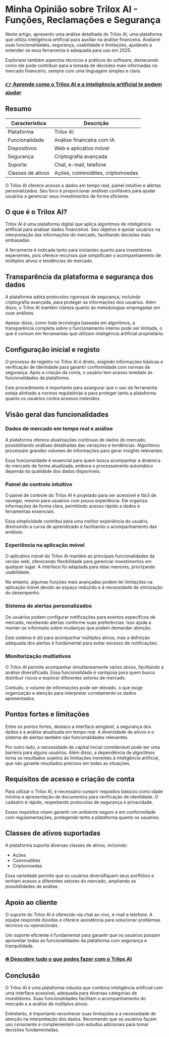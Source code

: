 # Minha Opinião sobre Trilox AI  - Funções, Reclamações e Segurança
   
Neste artigo, apresento uma análise detalhada do Trilox AI, uma plataforma que utiliza inteligência artificial para auxiliar na análise financeira. Avaliarei suas funcionalidades, segurança, usabilidade e limitações, ajudando a entender se essa ferramenta é adequada para uso em 2025.

Explorarei também aspectos técnicos e práticos do software, destacando como ele pode contribuir para a tomada de decisões mais informadas no mercado financeiro, sempre com uma linguagem simples e clara.

### [👉 Aprende como o Trilox AI e a inteligência artificial te podem ajudar](https://tinyurl.com/27rotvyo)
## Resumo  

| Característica        | Descrição                             |
|----------------------|-------------------------------------|
| Plataforma           | Trilox AI                           |
| Funcionalidade       | Análise financeira com IA            |
| Dispositivos         | Web e aplicativo móvel               |
| Segurança            | Criptografia avançada                |
| Suporte              | Chat, e-mail, telefone               |
| Classes de ativos    | Ações, commodities, criptomoedas      |

O Trilox AI oferece acesso a dados em tempo real, painel intuitivo e alertas personalizados. Seu foco é proporcionar análises confiáveis para ajudar usuários a gerenciar seus investimentos de forma eficiente.

## O que é o Trilox AI?  
Trilox AI é uma plataforma digital que aplica algoritmos de inteligência artificial para analisar dados financeiros. Seu objetivo é apoiar usuários na interpretação das informações do mercado, facilitando decisões mais embasadas.

A ferramenta é indicada tanto para iniciantes quanto para investidores experientes, pois oferece recursos que simplificam o acompanhamento de múltiplos ativos e tendências do mercado.

## Transparência da plataforma e segurança dos dados  
A plataforma adota protocolos rigorosos de segurança, incluindo criptografia avançada, para proteger as informações dos usuários. Além disso, o Trilox AI mantém clareza quanto às metodologias empregadas em suas análises.

Apesar disso, como toda tecnologia baseada em algoritmos, a transparência completa sobre o funcionamento interno pode ser limitada, o que é comum em ferramentas que utilizam inteligência artificial proprietária.

## Configuração inicial e registo  
O processo de registro no Trilox AI é direto, exigindo informações básicas e verificação de identidade para garantir conformidade com normas de segurança. Após a criação da conta, o usuário tem acesso imediato às funcionalidades da plataforma.

Este procedimento é importante para assegurar que o uso da ferramenta esteja alinhado a normas regulatórias e para proteger tanto a plataforma quanto os usuários contra acessos indevidos.

## Visão geral das funcionalidades  

### Dados de mercado em tempo real e análise  
A plataforma oferece atualizações contínuas de dados do mercado, possibilitando análises detalhadas das variações e tendências. Algoritmos processam grandes volumes de informações para gerar insights relevantes.

Essa funcionalidade é essencial para quem busca acompanhar a dinâmica do mercado de forma atualizada, embora o processamento automático dependa da qualidade dos dados disponíveis.

### Painel de controlo intuitivo  
O painel de controle do Trilox AI é projetado para ser acessível e fácil de navegar, mesmo para usuários com pouca experiência. Ele organiza informações de forma clara, permitindo acesso rápido a dados e ferramentas essenciais.

Essa simplicidade contribui para uma melhor experiência do usuário, diminuindo a curva de aprendizado e facilitando o acompanhamento das análises.

### Experiência na aplicação móvel  
O aplicativo móvel do Trilox AI mantém as principais funcionalidades da versão web, oferecendo flexibilidade para gerenciar investimentos em qualquer lugar. A interface foi adaptada para telas menores, priorizando usabilidade.

No entanto, algumas funções mais avançadas podem ter limitações na aplicação móvel devido ao espaço reduzido e à necessidade de otimização do desempenho.

### Sistema de alertas personalizados  
Os usuários podem configurar notificações para eventos específicos de mercado, recebendo alertas conforme suas preferências. Isso ajuda a manter-se informado sobre mudanças que podem demandar atenção.

Este sistema é útil para acompanhar múltiplos ativos, mas a definição adequada dos alertas é fundamental para evitar excesso de notificações.

### Monitorização multiativos  
O Trilox AI permite acompanhar simultaneamente vários ativos, facilitando a análise diversificada. Essa funcionalidade é vantajosa para quem busca distribuir riscos e explorar diferentes setores de mercado.

Contudo, o volume de informações pode ser elevado, o que exige organização e atenção para interpretar corretamente os dados apresentados.

## Pontos fortes e limitações  
Entre os pontos fortes, destaco a interface amigável, a segurança dos dados e a análise atualizada em tempo real. A diversidade de ativos e o sistema de alertas também são funcionalidades relevantes.

Por outro lado, a necessidade de capital inicial considerável pode ser uma barreira para alguns usuários. Além disso, a dependência de algoritmos torna os resultados sujeitos às limitações inerentes à inteligência artificial, que não garante resultados precisos em todas as situações.

## Requisitos de acesso e criação de conta  
Para utilizar o Trilox AI, é necessário cumprir requisitos básicos como idade mínima e apresentação de documentos para verificação de identidade. O cadastro é rápido, respeitando protocolos de segurança e privacidade.

Esses requisitos visam garantir um ambiente seguro e em conformidade com regulamentações, protegendo tanto a plataforma quanto os usuários.

## Classes de ativos suportadas  
A plataforma suporta diversas classes de ativos, incluindo:  
- Ações  
- Commodities  
- Criptomoedas  

Essa variedade permite que os usuários diversifiquem seus portfólios e tenham acesso a diferentes setores do mercado, ampliando as possibilidades de análise.

## Apoio ao cliente  
O suporte do Trilox AI é oferecido via chat ao vivo, e-mail e telefone. A equipe responde dúvidas e oferece assistência para solucionar problemas técnicos ou operacionais.

Um suporte eficiente é fundamental para garantir que os usuários possam aproveitar todas as funcionalidades da plataforma com segurança e tranquilidade.

### [🔥 Descobre tudo o que podes fazer com o Trilox AI](https://tinyurl.com/27rotvyo)
## Conclusão  
O Trilox AI é uma plataforma robusta que combina inteligência artificial com uma interface acessível, adequada para diversas categorias de investidores. Suas funcionalidades facilitam o acompanhamento do mercado e a análise de múltiplos ativos.

Entretanto, é importante reconhecer suas limitações e a necessidade de atenção na interpretação dos dados. Recomendo que os usuários façam uso consciente e complementem com estudos adicionais para tomar decisões fundamentadas.